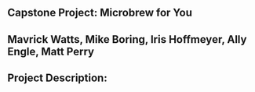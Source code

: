 ## Capstone Project: Microbrew for You

## Mavrick Watts, Mike Boring, Iris Hoffmeyer, Ally Engle, Matt Perry 

## Project Description: 

